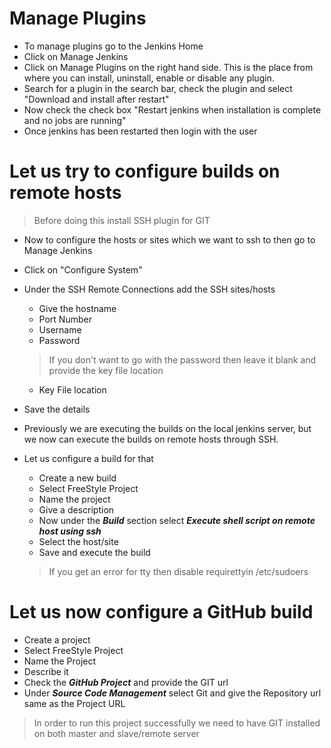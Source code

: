 # Manage Plugins

- To manage plugins go to the Jenkins Home
- Click on Manage Jenkins
- Click on Manage Plugins on the right hand side. This is the place from where you can install, uninstall, enable or disable any plugin.
- Search for a plugin in the search bar, check the plugin and select "Download and install after restart"
- Now check the check box "Restart jenkins when installation is complete and no jobs are running"
- Once jenkins has been restarted then login with the user

# Let us try to configure builds on remote hosts

> Before doing this install SSH plugin for GIT

- Now to configure the hosts or sites which we want to ssh to then go to Manage Jenkins
- Click on "Configure System"
- Under the SSH Remote Connections add the SSH sites/hosts
	- Give the hostname
	- Port Number
	- Username
	- Password

	> If you don't want to go with the password then leave it blank and provide the key file location

	- Key File location
- Save the details
- Previously we are executing the builds on the local jenkins server, but we now can execute the builds on remote hosts through SSH.
- Let us configure a build for that
	- Create a new build
	- Select FreeStyle Project
	- Name the project
	- Give a description
	- Now under the ***Build*** section select ***Execute shell script on remote host using ssh***
	- Select the host/site
	- Save and execute the build

	> If you get an error for tty then disable requirettyin /etc/sudoers

# Let us now configure a GitHub build

- Create a project
- Select FreeStyle Project
- Name the Project
- Describe it
- Check the ***GitHub Project*** and provide the GIT url
- Under ***Source Code Management*** select Git and give the Repository url same as the Project URL

> In order to run this project successfully we need to have GIT installed on both master and slave/remote server

